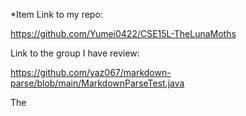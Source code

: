 *Item Link to my repo:

https://github.com/Yumei0422/CSE15L-TheLunaMoths

Link to the group I have review: 

https://github.com/yaz067/markdown-parse/blob/main/MarkdownParseTest.java

The 
